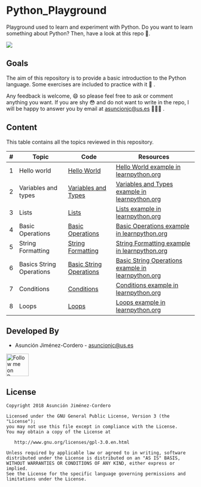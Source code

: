 # Python_Playground

Playground used to learn and experiment with Python. Do you want to learn something about Python? Then, have a look at 
this repo 🧐.

<img src="https://www.python.org/static/community_logos/python-logo-master-v3-TM.png"/>

## Goals

The aim of this repository is to provide a basic introduction to the Python language. Some exercises are included to 
practice with it 📝 . 

Any feedback is welcome, 😄 so please feel free to ask or comment anything you want. If you are shy 😳 and do not want to
write in the repo, I will be happy to answer you by email at asuncionjc@us.es 👩🏻‍💻 .

## Content

This table contains all the topics reviewed in this repository.

| # | Topic | Code | Resources |
| - | ----- | ---- | --------- |
| 1 | Hello world | [Hello World](./src/hello_world.py) | [Hello World example in learnpython.org](https://www.learnpython.org/en/Hello%2C_World%21) |
| 2 | Variables and types | [Variables and Types](./src/variables_and_types.py) | [Variables and Types example in learnpython.org](https://www.learnpython.org/en/Variables_and_Types) |
| 3 | Lists | [Lists](./src/lists.py) | [Lists example in learnpython.org](https://www.learnpython.org/en/Lists) |
| 4 | Basic Operations | [Basic Operations](./src/basic_operations.py) | [Basic Operations example in learnpython.org](https://www.learnpython.org/en/Basic_Operators) |
| 5 | String Formatting | [String Formatting](./src/string_formatting.py) | [String Formatting example in learnpython.org](https://www.learnpython.org/en/String_Formatting) |
| 6 | Basics String Operations | [Basic String Operations](./src/basic_string_operations.py) | [Basic String Operations example in learnpython.org](https://www.learnpython.org/en/Basic_String_Operations) |
| 7 | Conditions | [Conditions](./src/conditions.py) | [Conditions example in learnpython.org](https://www.learnpython.org/en/Conditions) |
| 8 | Loops | [Loops](./src/loops.py) | [Loops example in learnpython.org](https://www.learnpython.org/en/Loops) |


Developed By
------------

* Asunción Jiménez-Cordero - <asuncionjc@us.es>

<a href="https://www.researchgate.net/profile/Asuncion_Jimenez-Cordero">
  <img alt="Follow me on ResearchGate" src="https://1.bp.blogspot.com/-jz1remm4weY/WK86heRgepI/AAAAAAAACrU/APGaq-EpMakpsh-mZw5eQIyNpA_DN1dBwCLcB/s1600/researchgate_.jpg" height="60" width="60"/>
</a>

License
-------

    Copyright 2018 Asunción Jiménez-Cordero

    Licensed under the GNU General Public License, Version 3 (the "License");
    you may not use this file except in compliance with the License.
    You may obtain a copy of the License at

       http://www.gnu.org/licenses/gpl-3.0.en.html

    Unless required by applicable law or agreed to in writing, software
    distributed under the License is distributed on an "AS IS" BASIS,
    WITHOUT WARRANTIES OR CONDITIONS OF ANY KIND, either express or implied.
    See the License for the specific language governing permissions and
    limitations under the License.
